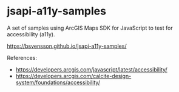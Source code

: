 # jsapi-a11y-samples

A set of samples using ArcGIS Maps SDK for JavaScript to test for accessibility (a11y).

https://bsvensson.github.io/jsapi-a11y-samples/

References: 
* https://developers.arcgis.com/javascript/latest/accessibility/
* https://developers.arcgis.com/calcite-design-system/foundations/accessibility/
